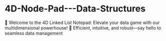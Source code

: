# 4D-Node-Pad---Data-Structures
🌟 Welcome to the 4D Linked List Notepad: Elevate your data game with our multidimensional powerhouse! 🚀 Efficient, intuitive, and robust—say hello to seamless data management
